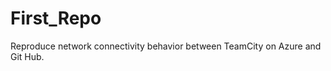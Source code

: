 First_Repo
==========
Reproduce network connectivity behavior between TeamCity on Azure and Git Hub.
